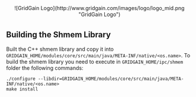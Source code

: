 <center>
![GridGain Logo](http://www.gridgain.com/images/logo/logo_mid.png "GridGain Logo")
</center>

<div style="height: 5px"></div>

## Building the Shmem Library

Built the C++ shmem library and copy it into `GRIDGAIN_HOME/modules/core/src/main/java/META-INF/native/<os.name>`.
To build the shmem library you need to execute in `GRIDGAIN_HOME/ipc/shmem` folder the following commands:

    ./configure --libdir=GRIDGAIN_HOME/modules/core/src/main/java/META-INF/native/<os.name>
    make install

